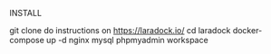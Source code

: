 INSTALL

git clone
do instructions on https://laradock.io/
cd laradock
docker-compose up -d nginx mysql phpmyadmin workspace
